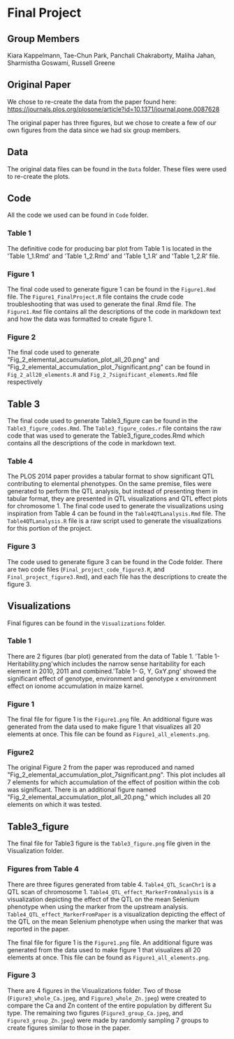 # Final Project

## Group Members

Kiara Kappelmann, Tae-Chun Park, Panchali Chakraborty, Maliha Jahan, Sharmistha Goswami, Russell Greene

## Original Paper

We chose to re-create the data from the paper found here: <https://journals.plos.org/plosone/article?id=10.1371/journal.pone.0087628>

The original paper has three figures, but we chose to create a few of our own figures from the data since we had six group members.

## Data

The original data files can be found in the `Data` folder. These files were used to re-create the plots.

## Code

All the code we used can be found in `Code` folder.

### Table 1
The definitive code for producing bar plot from Table 1 is located in the 'Table 1_1.Rmd' and 'Table 1_2.Rmd' and 'Table 1_1.R' and 'Table 1_2.R' file.

### Figure 1

The final code used to generate figure 1 can be found in the `Figure1.Rmd` file. The `Figure1_FinalProject.R` file contains the crude code troubleshooting that was used to generate the final .Rmd file. The `Figure1.Rmd` file contains all the descriptions of the code in markdown text and how the data was formatted to create figure 1. 
### Figure 2
The final code used to generate "Fig_2_elemental_accumulation_plot_all_20.png" and "Fig_2_elemental_accumulation_plot_7significant.png" can be found in `Fig_2_all20_elements.R` and `Fig_2_7significant_elememts.Rmd` file respectively

## Table 3
The final code used to generate Table3_figure can be found in the `Table3_figure_codes.Rmd`. The `Table3_figure_codes.r` file contains the raw code that was used to generate the Table3_figure_codes.Rmd which contains all the descriptions of the code in markdown text.

### Table 4

The PLOS 2014 paper provides a tabular format to show significant QTL contributing to elemental phenotypes. On the same premise, files were generated to perform the QTL analysis, but instead of presenting them in tabular format, they are presented in QTL visualizations and QTL effect plots for chromosome 1. The final code used to generate the visualizations using inspiration from Table 4 can be found in the `Table4QTLanalysis.Rmd` file. The `Table4QTLanalysis.R` file is a raw script used to generate the visualizations for this portion of the project.

### Figure 3

The code used to generate figure 3 can be found in the Code folder. There are two code files (`Final_project_code_figure3.R`, and `Final_project_figure3.Rmd`), and each file has the descriptions to create the figure 3.



## Visualizations

Final figures can be found in the `Visualizations` folder. 
### Table 1
There are 2 figures (bar plot) generated from the data of Table 1. 'Table 1-Heritability.png'which includes the narrow sense haritability for each element in 2010, 2011 and combined.'Table 1- G, Y, GxY.png' showed the significant effect of genotype, environment and genotype x environment effect on ionome accumulation in maize karnel. 

### Figure 1


The final file for figure 1 is the `Figure1.png` file. An additional figure was generated from the data used to make figure 1 that visualizes all 20 elements at once. This file can be found as `Figure1_all_elements.png`. 

### Figure2
The original Figure 2 from the paper was reproduced and named "Fig_2_elemental_accumulation_plot_7significant.png". This plot includes all 7 elements for which accumulation of the effect of position within the cob was significant. There is an additional figure named "Fig_2_elemental_accumulation_plot_all_20.png," which includes all 20 elements on which it was tested.

## Table3_figure
The final file for Table3 figure is the `Table3_figure.png` file given in the Visualization folder.

### Figures from Table 4
There are three figures generated from table 4. `Table4_QTL_ScanChr1` is a QTL scan of chromosome 1. `Table4_QTL_effect_MarkerFromAnalysis` is a visualization depicting the effect of the QTL on the mean Selenium phenotype when using the marker from the upstream analysis. `Table4_QTL_effect_MarkerFromPaper` is a visualization depicting the effect of the QTL on the mean Selenium phenotype when using the marker that was reported in the paper.

The final file for figure 1 is the `Figure1.png` file. An additional figure was generated from the data used to make figure 1 that visualizes all 20 elements at once. This file can be found as `Figure1_all_elements.png`. 

### Figure 3

There are 4 figures in the Visualizations folder. Two of those (`Figure3_whole_Ca.jpeg`, and `Figure3_whole_Zn.jpeg`) were created to compare the Ca and Zn content of the entire population by different Su type. The remaining two figures (`Figure3_group_Ca.jpeg`, and `Figure3_group_Zn.jpeg`) were made by randomly sampling 7 groups to create figures similar to those in the paper. 

